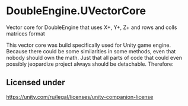 # DoubleEngine.UVectorCore
Vector core for DoubleEngine that uses X+, Y+, Z+ and rows and colls matrices format

This vector core was build specifically used for Unity game engine.
Because there could be some similarities in some methods, even that nobody should own the math.
Just that all parts of code that could even possibly jeopardize project always should be detachable.
Therefore:

## Licensed under
https://unity.com/ru/legal/licenses/unity-companion-license
